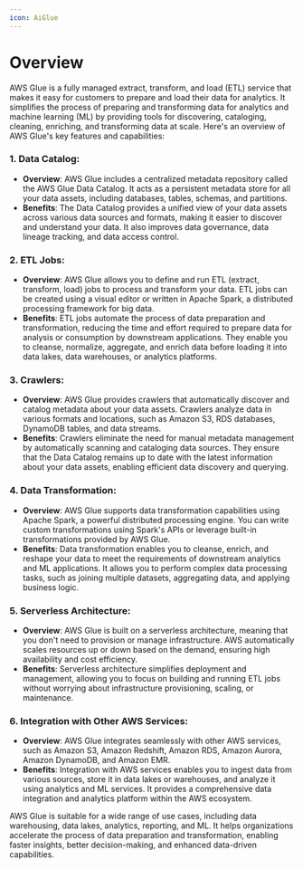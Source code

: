 ```yaml
---
icon: AiGlue
---
```

# Overview

AWS Glue is a fully managed extract, transform, and load (ETL) service that makes it easy for customers to prepare and load their data for analytics. It simplifies the process of preparing and transforming data for analytics and machine learning (ML) by providing tools for discovering, cataloging, cleaning, enriching, and transforming data at scale. Here's an overview of AWS Glue's key features and capabilities:

### 1. Data Catalog:

- **Overview**: AWS Glue includes a centralized metadata repository called the AWS Glue Data Catalog. It acts as a persistent metadata store for all your data assets, including databases, tables, schemas, and partitions.
- **Benefits**: The Data Catalog provides a unified view of your data assets across various data sources and formats, making it easier to discover and understand your data. It also improves data governance, data lineage tracking, and data access control.

### 2. ETL Jobs:

- **Overview**: AWS Glue allows you to define and run ETL (extract, transform, load) jobs to process and transform your data. ETL jobs can be created using a visual editor or written in Apache Spark, a distributed processing framework for big data.
- **Benefits**: ETL jobs automate the process of data preparation and transformation, reducing the time and effort required to prepare data for analysis or consumption by downstream applications. They enable you to cleanse, normalize, aggregate, and enrich data before loading it into data lakes, data warehouses, or analytics platforms.

### 3. Crawlers:

- **Overview**: AWS Glue provides crawlers that automatically discover and catalog metadata about your data assets. Crawlers analyze data in various formats and locations, such as Amazon S3, RDS databases, DynamoDB tables, and data streams.
- **Benefits**: Crawlers eliminate the need for manual metadata management by automatically scanning and cataloging data sources. They ensure that the Data Catalog remains up to date with the latest information about your data assets, enabling efficient data discovery and querying.

### 4. Data Transformation:

- **Overview**: AWS Glue supports data transformation capabilities using Apache Spark, a powerful distributed processing engine. You can write custom transformations using Spark's APIs or leverage built-in transformations provided by AWS Glue.
- **Benefits**: Data transformation enables you to cleanse, enrich, and reshape your data to meet the requirements of downstream analytics and ML applications. It allows you to perform complex data processing tasks, such as joining multiple datasets, aggregating data, and applying business logic.

### 5. Serverless Architecture:

- **Overview**: AWS Glue is built on a serverless architecture, meaning that you don't need to provision or manage infrastructure. AWS automatically scales resources up or down based on the demand, ensuring high availability and cost efficiency.
- **Benefits**: Serverless architecture simplifies deployment and management, allowing you to focus on building and running ETL jobs without worrying about infrastructure provisioning, scaling, or maintenance.

### 6. Integration with Other AWS Services:

- **Overview**: AWS Glue integrates seamlessly with other AWS services, such as Amazon S3, Amazon Redshift, Amazon RDS, Amazon Aurora, Amazon DynamoDB, and Amazon EMR.
- **Benefits**: Integration with AWS services enables you to ingest data from various sources, store it in data lakes or warehouses, and analyze it using analytics and ML services. It provides a comprehensive data integration and analytics platform within the AWS ecosystem.

AWS Glue is suitable for a wide range of use cases, including data warehousing, data lakes, analytics, reporting, and ML. It helps organizations accelerate the process of data preparation and transformation, enabling faster insights, better decision-making, and enhanced data-driven capabilities.
